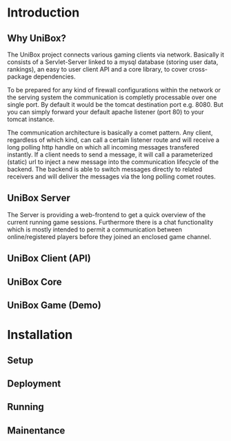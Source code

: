 

# Introduction

## Why UniBox?

The UniBox project connects various gaming clients via network. Basically it consists of a Servlet-Server linked to a mysql database (storing user data, rankings), an easy to user client API and a core library, to cover cross-package dependencies.

To be prepared for any kind of firewall configurations within the network or the serving system the communication is completly processable over one single port. By default it would be the tomcat destination port e.g. 8080. But you can simply forward your default apache listener (port 80) to your tomcat instance.

The communication architecture is basically a comet pattern. Any client, regardless of which kind, can call a certain listener route and will receive a long polling http handle on which all incoming messages transfered instantly. If a client needs to send a message, it will call a parameterized (static) url to inject a new message into the communication lifecycle of the backend. The backend is able to switch messages directly to related receivers and will deliver the messages via the long polling comet routes.

## UniBox Server

The Server is providing a web-frontend to get a quick overview of the current running game sessions. Furthermore there is a chat functionality which is mostly intended to permit a communication between online/registered players before they joined an enclosed game channel.

## UniBox Client (API)




## UniBox Core

## UniBox Game (Demo)

# Installation

## Setup

## Deployment

## Running

## Mainentance






